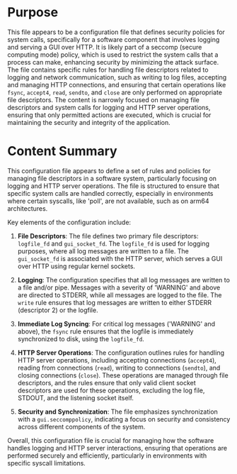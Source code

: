 # Purpose
This file appears to be a configuration file that defines security policies for system calls, specifically for a software component that involves logging and serving a GUI over HTTP. It is likely part of a seccomp (secure computing mode) policy, which is used to restrict the system calls that a process can make, enhancing security by minimizing the attack surface. The file contains specific rules for handling file descriptors related to logging and network communication, such as writing to log files, accepting and managing HTTP connections, and ensuring that certain operations like `fsync`, `accept4`, `read`, `sendto`, and `close` are only performed on appropriate file descriptors. The content is narrowly focused on managing file descriptors and system calls for logging and HTTP server operations, ensuring that only permitted actions are executed, which is crucial for maintaining the security and integrity of the application.
# Content Summary
This configuration file appears to define a set of rules and policies for managing file descriptors in a software system, particularly focusing on logging and HTTP server operations. The file is structured to ensure that specific system calls are handled correctly, especially in environments where certain syscalls, like 'poll', are not available, such as on arm64 architectures.

Key elements of the configuration include:

1. **File Descriptors**: The file defines two primary file descriptors: `logfile_fd` and `gui_socket_fd`. The `logfile_fd` is used for logging purposes, where all log messages are written to a file. The `gui_socket_fd` is associated with the HTTP server, which serves a GUI over HTTP using regular kernel sockets.

2. **Logging**: The configuration specifies that all log messages are written to a file and/or pipe. Messages with a severity of 'WARNING' and above are directed to STDERR, while all messages are logged to the file. The `write` rule ensures that log messages are written to either STDERR (descriptor 2) or the logfile.

3. **Immediate Log Syncing**: For critical log messages ('WARNING' and above), the `fsync` rule ensures that the logfile is immediately synchronized to disk, using the `logfile_fd`.

4. **HTTP Server Operations**: The configuration outlines rules for handling HTTP server operations, including accepting connections (`accept4`), reading from connections (`read`), writing to connections (`sendto`), and closing connections (`close`). These operations are managed through file descriptors, and the rules ensure that only valid client socket descriptors are used for these operations, excluding the log file, STDOUT, and the listening socket itself.

5. **Security and Synchronization**: The file emphasizes synchronization with a `gui.seccomppolicy`, indicating a focus on security and consistency across different components of the system.

Overall, this configuration file is crucial for managing how the software handles logging and HTTP server interactions, ensuring that operations are performed securely and efficiently, particularly in environments with specific syscall limitations.
